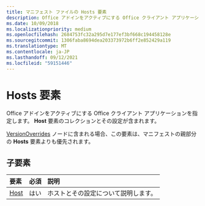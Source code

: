```yaml
---
title: マニフェスト ファイルの Hosts 要素
description: Office アドインをアクティブにする Office クライアント アプリケーションを指定します。
ms.date: 10/09/2018
ms.localizationpriority: medium
ms.openlocfilehash: 2684753fc32a295d7e177ef3bf668c194458128e
ms.sourcegitcommit: 1306faba8694dea203373972b6ff2e852429a119
ms.translationtype: MT
ms.contentlocale: ja-JP
ms.lasthandoff: 09/12/2021
ms.locfileid: "59151446"
---
```

# <a name="hosts-element"></a>Hosts 要素

Office アドインをアクティブにする Office クライアント アプリケーションを指定します。 **Host** 要素のコレクションとその設定が含まれます。 

[VersionOverrides](versionoverrides.md) ノードに含まれる場合、この要素は、マニフェストの親部分の **Hosts** 要素よりも優先されます。 

## <a name="child-elements"></a>子要素

|  要素 |  必須  |  説明  |
|:-----|:-----|:-----|
|  [Host](host.md)    |  はい   |  ホストとその設定について説明します。 |
